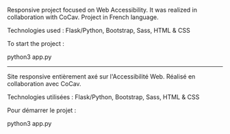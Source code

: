 Responsive project focused on Web Accessibility. It was realized in collaboration with CoCav. Project in French language.

Technologies used : Flask/Python, Bootstrap, Sass, HTML & CSS

To start the project :

python3 app.py

---------------------------------

Site responsive entièrement axé sur l'Accessibilité Web. Réalisé en collaboration avec CoCav.

Technologies utilisées : Flask/Python, Bootstrap, Sass, HTML & CSS

Pour démarrer le projet :

python3 app.py
